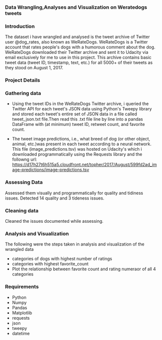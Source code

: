 ### Data Wrangling,Analyses and Visualization on Weratedogs tweets

### Introduction
The dataset i have wrangled and analysed is the tweet archive of Twitter user @dog_rates, also known as WeRateDogs. WeRateDogs is a Twitter account that rates people's dogs with a humorous comment about the dog. WeRateDogs downloaded their Twitter archive and sent it to Udacity via email exclusively for me to use in this project. This archive contains basic tweet data (tweet ID, timestamp, text, etc.) for all 5000+ of their tweets as they stood on August 1, 2017. 

### Project Details

### Gathering data

* Using the tweet IDs in the WeRateDogs Twitter archive, i queried the Twitter API for each tweet's JSON data using Python's Tweepy library and stored each tweet's entire set of JSON data in a file called tweet_json.txt file.Then read this .txt file line by line into a pandas DataFrame with (at minimum) tweet ID, retweet count, and favorite count. 

* The tweet image predictions, i.e., what breed of dog (or other object, animal, etc.)was present in each tweet according to a neural network. This file (image_predictions.tsv) was hosted on Udacity's which i downloaded programmatically using the Requests library and the followng url: https://d17h27t6h515a5.cloudfront.net/topher/2017/August/599fd2ad_image-predictions/image-predictions.tsv

### Assessing Data
Assessed them visually and programmatically for quality and tidiness issues. Detected 14 quality and 3 tideness issues.

### Cleaning data
Cleaned the issues documented while assessing.

### Analysis and Visualization
The following were the steps taken in analysis and visualization of the wrangled data
* categories of dogs with highest number of ratings
* categories with highest favorite_count
* Plot the relationship between favorite count and rating numeraor of all 4 categories

### Requirements
* Python
* Numpy
* Pandas
* Matplotlib
* requests
* json
* tweepy
* datetime
